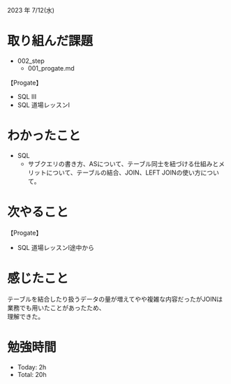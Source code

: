 2023 年 7/12(水)

# 取り組んだ課題
- 002_step
  - 001_progate.md

【Progate】
- SQL III
- SQL 道場レッスンI
# わかったこと
- SQL
  - サブクエリの書き方、ASについて、テーブル同士を紐づける仕組みとメリットについて、テーブルの結合、JOIN、LEFT JOINの使い方について。
# 次やること
【Progate】
- SQL 道場レッスンI途中から
# 感じたこと
テーブルを結合したり扱うデータの量が増えてやや複雑な内容だったがJOINは業務でも用いたことがあったため、<br>
理解できた。

# 勉強時間
- Today: 2h
- Total: 20h
